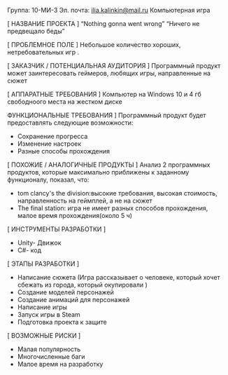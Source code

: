 Группа: 10-МИ-3
Эл. почта: ilia.kalinkin@mail.ru
Компьютерная игра 

[ НАЗВАНИЕ ПРОЕКТА ] 
“Nothing gonna went wrong” 
“Ничего не предвещало беды” 

[ ПРОБЛЕМНОЕ ПОЛЕ ] 
Небольшое количество хороших, нетребовательных игр . 

[ ЗАКАЗЧИК / ПОТЕНЦИАЛЬНАЯ АУДИТОРИЯ ] 
Программный продукт может заинтересовать геймеров, любящих игры, направленные на сюжет 

[ АППАРАТНЫЕ ТРЕБОВАНИЯ ] 
Компьютер на Windows 10 и 4 гб свободноого места на жестком диске

ФУНКЦИОНАЛЬНЫЕ ТРЕБОВАНИЯ ] 
Программный продукт будет предоставлять следующие возможности: 
* Сохранение прогресса 
* Изменение настроек 
* Разные способы прохождения 

[ ПОХОЖИЕ / АНАЛОГИЧНЫЕ ПРОДУКТЫ ] 
Анализ 2 программных продуктов, которые максимально приближены к заданному функционалу, показал, что: 
* tom clancy's the division:высокие требования, высокая стоимость, направленность на геймплей, а не на сюжет 
* The final station: игра не имеет разных способов прохождения, малое время прохождения(около 5 ч) 

[ ИНСТРУМЕНТЫ РАЗРАБОТКИ ] 
* Unity- Движок 
* C#- код

[ ЭТАПЫ РАЗРАБОТКИ ] 
* Написание сюжета (Игра рассказывает о человеке, который хочет сбежать из города, который окупировали )
* Создание моделей персонажей 
* Создание анимаций для персонажей 
* Написание игры 
* Запуск игры в Steam 
* Подготовка проекта к защите 

[ ВОЗМОЖНЫЕ РИСКИ ] 
* Малая популярность 
* Многочисленные баги 
* Малое время на разработку
